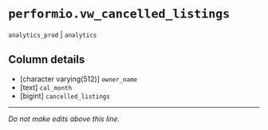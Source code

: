 # `performio.vw_cancelled_listings`
`analytics_prod` | `analytics`

## Column details
* [character varying(512)] `owner_name`
* [text]      `cal_month`
* [bigint]    `cancelled_listings`

-------------------------------------------------------------------------------
*Do not make edits above this line.*
